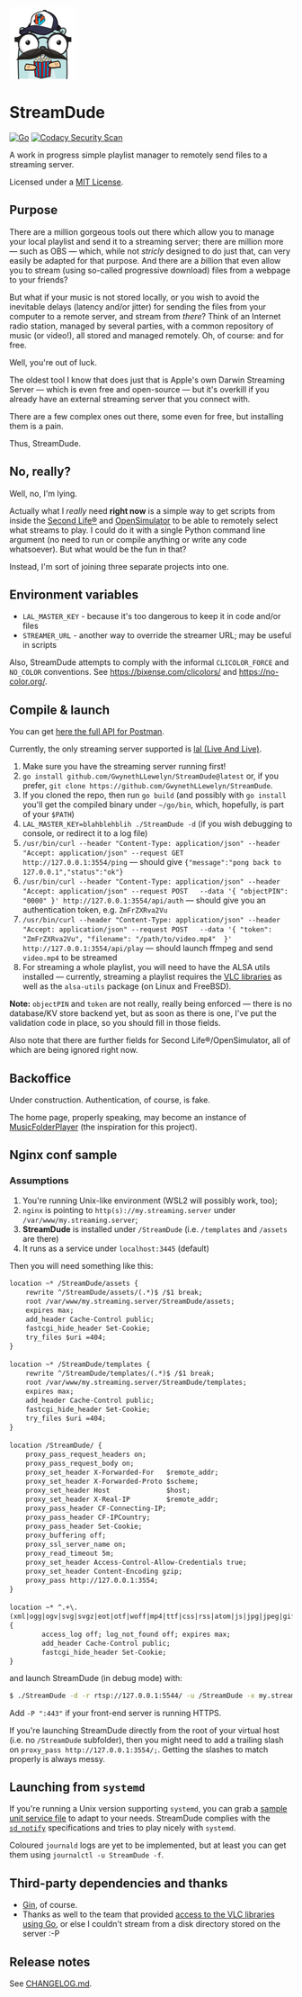 ![StreamDude Logo](assets/logos/streamdude-logo-128x128.png)

# StreamDude

[![Go](https://github.com/GwynethLlewelyn/StreamDude/actions/workflows/go.yml/badge.svg)](https://github.com/GwynethLlewelyn/StreamDude/actions/workflows/go.yml) [![Codacy Security Scan](https://github.com/GwynethLlewelyn/StreamDude/actions/workflows/codacy.yml/badge.svg)](https://github.com/GwynethLlewelyn/StreamDude/actions/workflows/codacy.yml)

A work in progress simple playlist manager to remotely send files to a streaming server.

Licensed under a [MIT License](https://gwyneth-llewelyn.mit-license.org/).

## Purpose

There are a million gorgeous tools out there which allow you to manage your local playlist and send it to a streaming server; there are million more — such as OBS — which, while not _stricly_ designed to do just that, can very easily be adapted for that purpose. And there are a *b*illion that even allow you to stream (using so-called progressive download) files from a webpage to your friends?

But what if your music is not stored locally, or you wish to avoid the inevitable delays (latency and/or jitter) for sending the files from your computer to a remote server, and stream from _there_? Think of an Internet radio station, managed by several parties, with a common repository of music (or video!), all stored and managed remotely. Oh, of course: and for free.

Well, you're out of luck.

The oldest tool I know that does just that is Apple's own Darwin Streaming Server — which is even free and open-source — but it's overkill if you already have an external streaming server that you connect with.

There are a few complex ones out there, some even for free, but installing them is a pain.

Thus, StreamDude.

## No, really?

Well, no, I'm lying.

Actually what I _really_ need **right now** is a simple way to get scripts from inside the [Second Life®](https://secondlife.com) and [OpenSimulator](http://opensimulator.org) to be able to remotely select what streams to play. I could do it with a single Python command line argument (no need to run or compile anything or write any code whatsoever). But what would be the fun in that?

Instead, I'm sort of joining three separate projects into one.

## Environment variables

-   `LAL_MASTER_KEY` - because it's too dangerous to keep it in code and/or files
-   `STREAMER_URL` - another way to override the streamer URL; may be useful in scripts

Also, StreamDude attempts to comply with the informal `CLICOLOR_FORCE` and `NO_COLOR` conventions. See https://bixense.com/clicolors/ and https://no-color.org/.

## Compile & launch

You can get [here the full API for Postman](extras/StreamDude.postman_collection.json).

Currently, the only streaming server supported is [lal (Live And Live)](https://github.com/q191201771/lal).

1. Make sure you have the streaming server running first!
2. `go install github.com/GwynethLLewelyn/StreamDude@latest` or, if you prefer, `git clone https://github.com/GwynethLLewelyn/StreamDude`.
3. If you cloned the repo, then run `go build` (and possibly with `go install` you'll get the compiled binary under `~/go/bin`, which, hopefully, is part of your `$PATH`)
4. `LAL_MASTER_KEY=blahblehblih ./StreamDude -d` (if you wish debugging to console, or redirect it to a log file)
5. `/usr/bin/curl --header "Content-Type: application/json" --header "Accept: application/json" --request GET    http://127.0.0.1:3554/ping` — should give `{"message":"pong back to 127.0.0.1","status":"ok"}`
6. `/usr/bin/curl --header "Content-Type: application/json" --header "Accept: application/json" --request POST   --data '{ "objectPIN": "0000" }' http://127.0.0.1:3554/api/auth` — should give you an authentication token, e.g. `ZmFrZXRva2Vu`
7. `/usr/bin/curl --header "Content-Type: application/json" --header "Accept: application/json" --request POST   --data '{ "token": "ZmFrZXRva2Vu", "filename": "/path/to/video.mp4"  }' http://127.0.0.1:3554/api/play` — should launch ffmpeg and send `video.mp4` to be streamed
8. For streaming a whole playlist, you will need to have the ALSA utils installed — currently, streaming a playlist requires the [VLC libraries](https://www.videolan.org/vlc/) as well as the `alsa-utils` package (on Linux and FreeBSD).

**Note:** `objectPIN` and `token` are not really, really being enforced — there is no database/KV store backend yet, but as soon as there is one, I've put the validation code in place, so you should fill in those fields.

Also note that there are further fields for Second Life®/OpenSimulator, all of which are being ignored right now.

## Backoffice

Under construction. Authentication, of course, is fake.

The home page, properly speaking, may become an instance of [MusicFolderPlayer](https://github.com/ltguillaume/music-folder-player/) (the inspiration for this project).

## Nginx conf sample

### Assumptions

1. You're running Unix-like environment (WSL2 will possibly work, too);
2. `nginx` is pointing to `http(s)://my.streaming.server` under `/var/www/my.streaming.server`;
3. **StreamDude** is installed under `/StreamDude` (i.e. `/templates` and `/assets` are there)
4. It runs as a service under `localhost:3445` (default)

Then you will need something like this:

```nginx
location ~* /StreamDude/assets {
	rewrite ^/StreamDude/assets/(.*)$ /$1 break;
	root /var/www/my.streaming.server/StreamDude/assets;
	expires max;
	add_header Cache-Control public;
	fastcgi_hide_header Set-Cookie;
	try_files $uri =404;
}

location ~* /StreamDude/templates {
	rewrite ^/StreamDude/templates/(.*)$ /$1 break;
	root /var/www/my.streaming.server/StreamDude/templates;
	expires max;
	add_header Cache-Control public;
	fastcgi_hide_header Set-Cookie;
	try_files $uri =404;
}

location /StreamDude/ {
	proxy_pass_request_headers on;
	proxy_pass_request_body on;
	proxy_set_header X-Forwarded-For   $remote_addr;
	proxy_set_header X-Forwarded-Proto $scheme;
	proxy_set_header Host              $host;
	proxy_set_header X-Real-IP         $remote_addr;
	proxy_pass_header CF-Connecting-IP;
	proxy_pass_header CF-IPCountry;
	proxy_pass_header Set-Cookie;
	proxy_buffering off;
	proxy_ssl_server_name on;
	proxy_read_timeout 5m;
	proxy_set_header Access-Control-Allow-Credentials true;
	proxy_set_header Content-Encoding gzip;
	proxy_pass http://127.0.0.1:3554;
}

location ~* ^.+\.(xml|ogg|ogv|svg|svgz|eot|otf|woff|mp4|ttf|css|rss|atom|js|jpg|jpeg|gif|png|ico|zip|tgz|gz|rar|bz2|doc|xls|exe|ppt|tar|mid|midi|wav|bmp|rtf|lsl|lua)$ {
		access_log off; log_not_found off; expires max;
		add_header Cache-Control public;
		fastcgi_hide_header Set-Cookie;
}
```

and launch StreamDude (in debug mode) with:

```bash
$ ./StreamDude -d -r rtsp://127.0.0.1:5544/ -u /StreamDude -x my.streaming.server
```

Add `-P ":443"` if your front-end server is running HTTPS.

If you're launching StreamDude directly from the root of your virtual host (i.e. no `/StreamDude` subfolder), then you might need to add a trailing slash on `proxy_pass http://127.0.0.1:3554/;`. Getting the slashes to match properly is always messy.

## Launching from `systemd`

If you're running a Unix version supporting `systemd`, you can grab a [sample unit service file](extras/StreamDude.service.sample) to adapt to your needs. StreamDude complies with the [`sd_notify`](https://www.man7.org/linux/man-pages/man3/sd_notify.3.html) specifications and tries to play nicely with `systemd`.

Coloured `journald` logs are yet to be implemented, but at least you can get them using `journalctl -u StreamDude -f`.

## Third-party dependencies and thanks

-   [Gin](https://gin-gonic.com/), of course.
-   Thanks as well to the team that provided [access to the VLC libraries using Go](https://github.com/adrg/libvlc-go), or else I couldn't stream from a disk directory stored on the server :-P

## Release notes

See [CHANGELOG.md](CHANGELOG.md).

